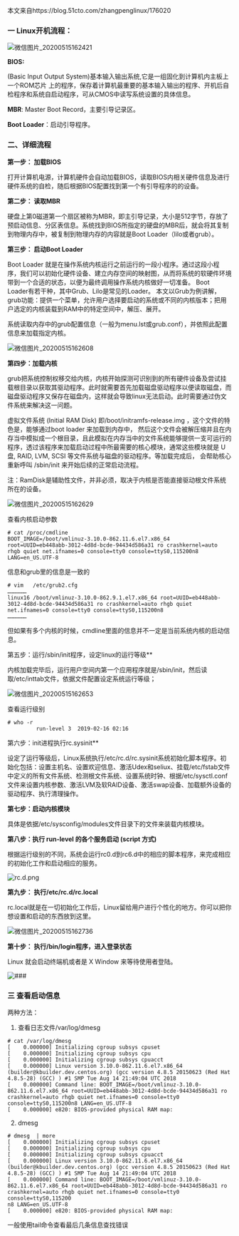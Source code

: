 本文来自https://blog.51cto.com/zhangpenglinux/176020

### **一 Linux开机流程：**

![微信图片_20200515162421](pic/linux开启启动过程/微信图片_20200515162421.png)

**BIOS:**

(Basic Input Output System)基本输入输出系统,它是一组固化到计算机内主板上一个ROM芯片 上的程序，保存着计算机最重要的基本输入输出的程序、开机后自检程序和系统自启动程序，可从CMOS中读写系统设置的具体信息。

**MBR**: Master Boot Record，主要引导记录区。

**Boot Loader**：启动引导程序。

### **二、详细流程**

**第一步：  加载BIOS**

打开计算机电源，计算机硬件会自动加载BIOS，读取BIOS内相关硬件信息及进行硬件系统的自检，随后根据BIOS配置找到第一个有引导程序的的设备。

**第二步：  读取MBR**

硬盘上第0磁道第一个扇区被称为MBR，即主引导记录，大小是512字节，存放了预启动信息、分区表信息。系统找到BIOS所指定的硬盘的MBR后，就会将其复制到物理内存中，被复制到物理内存的内容就是Boot Loader（lilo或者grub）。

**第三步： 启动Boot Loader**

Boot Loader 就是在操作系统内核运行之前运行的一段小程序。通过这段小程序，我们可以初始化硬件设备、建立内存空间的映射图，从而将系统的软硬件环境带到一个合适的状态，以便为最终调用操作系统内核做好一切准备。
Boot Loader有若干种，其中Grub、Lilo是常见的Loader。
本文以Grub为例讲解，grub功能：提供一个菜单，允许用户选择要启动的系统或不同的内核版本；把用户选定的内核装载到RAM中的特定空间中，解压、展开。

系统读取内存中的grub配置信息（一般为menu.lst或grub.conf），并依照此配置信息来加载指定内核。

![微信图片_20200515162608](pic/linux开启启动过程/微信图片_20200515162608.png)

**第四步：加载内核**

grub把系统控制权移交给内核，内核开始探测可识别到的所有硬件设备及尝试挂载根目录以获取其驱动程序。此时就需要首先加载磁盘驱动程序以便读取磁盘，而磁盘驱动程序又保存在磁盘内，这样就会导致linux无法启动。此时需要通过伪文件系统来解决这一问题。

虚拟文件系统 (Initial RAM Disk) 即/boot/initramfs-release.img ，这个文件的特色是，能够通过boot loader 来加载到内存中， 然后这个文件会被解压缩并且在内存当中模拟成一个根目录，且此模拟在内存当中的文件系统能够提供一支可运行的程序，透过该程序来加载启动过程中所最需要的核心模块，通常这些模块就是 U盘, RAID, LVM, SCSI 等文件系统与磁盘的驱动程序。等加载完成后， 会帮助核心重新呼叫 /sbin/init 来开始后续的正常启动流程。

 注：RamDisk是辅助性文件，并非必须，取决于内核是否能直接驱动根文件系统所在的设备。

![微信图片_20200515162629](pic/linux开启启动过程/微信图片_20200515162629.png)

查看内核启动参数

```
# cat /proc/cmdline 
BOOT_IMAGE=/boot/vmlinuz-3.10.0-862.11.6.el7.x86_64 root=UUID=eb448abb-3012-4d8d-bcde-94434d586a31 ro crashkernel=auto rhgb quiet net.ifnames=0 console=tty0 console=ttyS0,115200n8 LANG=en_US.UTF-8
```

信息和grub里的信息是一致的

```
# vim   /etc/grub2.cfg
………………
linux16 /boot/vmlinuz-3.10.0-862.9.1.el7.x86_64 root=UUID=eb448abb-3012-4d8d-bcde-94434d586a31 ro crashkernel=auto rhgb quiet net.ifnames=0 console=tty0 console=ttyS0,115200n8 
………………
```

但如果有多个内核的时候，cmdline里面的信息并不一定是当前系统内核的启动信息。

第五步：运行/sbin/init程序，设定linux的运行等级**

内核加载完毕后，运行用户空间内第一个应用程序就是/sbin/init，然后读取/etc/inttab文件，依据文件配置设定系统运行等级；

![微信图片_20200515162653](pic/linux开启启动过程/微信图片_20200515162653.png)

查看运行级别

```
# who -r
         run-level 3  2019-02-16 02:16
```



第六步：init进程执行rc.sysinit**

设定了运行等级后，Linux系统执行/etc/rc.d/rc.sysinit系统初始化脚本程序。初始化包括：设置主机名、设置欢迎信息、激活Udex和seliux、挂载/etc/fstab文件中定义的所有文件系统、检测根文件系统、设置系统时钟、根据/etc/sysctl.conf文件来设置内核参数、激活LVM及软RAID设备、激活swap设备、加载额外设备的驱动程序、执行清理操作。



**第七步：启动内核模块**

具体是依据/etc/sysconfig/modules文件目录下的文件来装载内核模块。

**第八步：执行 run-level 的各个服务启动 (script 方式)**

根据运行级别的不同，系统会运行rc0.d到rc6.d中的相应的脚本程序，来完成相应的初始化工作和启动相应的服务。

![rc.d.png](pic/linux开启启动过程/640.png)

**第九步： 执行/etc/rc.d/rc.local**

rc.local就是在一切初始化工作后，Linux留给用户进行个性化的地方。你可以把你想设置和启动的东西放到这里。

![微信图片_20200515162736](pic/linux开启启动过程/微信图片_20200515162736.png)

**第十步： 执行/bin/login程序，进入登录状态**

Linux 就会启动终端机或者是 X Window 来等待使用者登陆。

![###](pic/linux开启启动过程/微信图片_20200515162756.png)

### 三 查看启动信息

两种方法：

1. 查看日志文件/var/log/dmesg

```
# cat /var/log/dmesg
[    0.000000] Initializing cgroup subsys cpuset
[    0.000000] Initializing cgroup subsys cpu
[    0.000000] Initializing cgroup subsys cpuacct
[    0.000000] Linux version 3.10.0-862.11.6.el7.x86_64 (builder@kbuilder.dev.centos.org) (gcc version 4.8.5 20150623 (Red Hat 4.8.5-28) (GCC) ) #1 SMP Tue Aug 14 21:49:04 UTC 2018
[    0.000000] Command line: BOOT_IMAGE=/boot/vmlinuz-3.10.0-862.11.6.el7.x86_64 root=UUID=eb448abb-3012-4d8d-bcde-94434d586a31 ro crashkernel=auto rhgb quiet net.ifnames=0 console=tty0 console=ttyS0,115200n8 LANG=en_US.UTF-8
[    0.000000] e820: BIOS-provided physical RAM map:
```



2. dmesg

```
# dmesg  | more
[    0.000000] Initializing cgroup subsys cpuset
[    0.000000] Initializing cgroup subsys cpu
[    0.000000] Initializing cgroup subsys cpuacct
[    0.000000] Linux version 3.10.0-862.11.6.el7.x86_64 (builder@kbuilder.dev.centos.org) (gcc version 4.8.5 20150623 (Red Hat 4.8.5-28) (GCC) ) #1 SMP Tue Aug 14 21:49:04 UTC 2018
[    0.000000] Command line: BOOT_IMAGE=/boot/vmlinuz-3.10.0-862.11.6.el7.x86_64 root=UUID=eb448abb-3012-4d8d-bcde-94434d586a31 ro crashkernel=auto rhgb quiet net.ifnames=0 console=tty0 console=ttyS0,115200
n8 LANG=en_US.UTF-8
[    0.000000] e820: BIOS-provided physical RAM map:
```

一般使用tail命令查看最后几条信息查找错误

